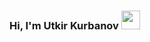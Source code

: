 ### Hi, I'm Utkir Kurbanov <img src="https://media4.giphy.com/media/gM5qFksULw54NMWyry/giphy.gif?cid=ecf05e47z6zgb4zcspq5m5lr3zt80veo2qhyzlfvn4oqotm1&rid=giphy.gif&ct=s" width="30px">
